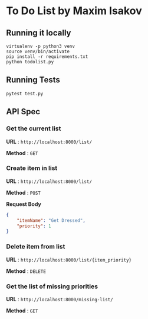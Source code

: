 # To Do List by Maxim Isakov

## Running it locally

```shell script
virtualenv -p python3 venv
source venv/bin/activate
pip install -r requirements.txt
python todolist.py
```

## Running Tests

```shell script
pytest test.py
```

## API Spec

### Get the current list

**URL** : `http://localhost:8000/list/`

**Method** : `GET`

### Create item in list

**URL** : `http://localhost:8000/list/`

**Method** : `POST`

**Request Body**

```json
{
    "itemName": "Get Dressed",
    "priority": 1
}
```

### Delete item from list

**URL** : `http://localhost:8000/list/{item_priority}`

**Method** : `DELETE`

### Get the list of missing priorities

**URL** : `http://localhost:8000/missing-list/`

**Method** : `GET`